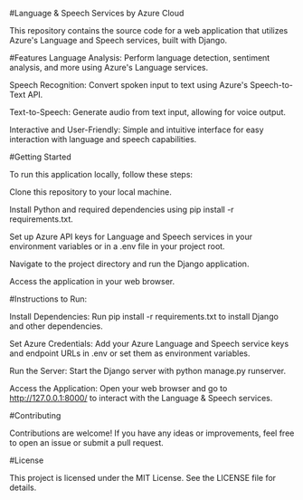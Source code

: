 #Language & Speech Services by Azure Cloud


This repository contains the source code for a web application that utilizes Azure's Language and Speech services, built with Django.

#Features
Language Analysis: Perform language detection, sentiment analysis, and more using Azure's Language services.

Speech Recognition: Convert spoken input to text using Azure's Speech-to-Text API.

Text-to-Speech: Generate audio from text input, allowing for voice output.

Interactive and User-Friendly: Simple and intuitive interface for easy interaction with language and speech capabilities.

#Getting Started

To run this application locally, follow these steps:

Clone this repository to your local machine.

Install Python and required dependencies using pip install -r requirements.txt.

Set up Azure API keys for Language and Speech services in your environment variables or in a .env file in your project root.

Navigate to the project directory and run the Django application.

Access the application in your web browser.

#Instructions to Run:

Install Dependencies: Run pip install -r requirements.txt to install Django and other dependencies.

Set Azure Credentials: Add your Azure Language and Speech service keys and endpoint URLs in .env or set them as environment variables.

Run the Server: Start the Django server with python manage.py runserver.

Access the Application: Open your web browser and go to http://127.0.0.1:8000/ to interact with the Language & Speech services.

#Contributing

Contributions are welcome! If you have any ideas or improvements, feel free to open an issue or submit a pull request.

#License

This project is licensed under the MIT License. See the LICENSE file for details.
